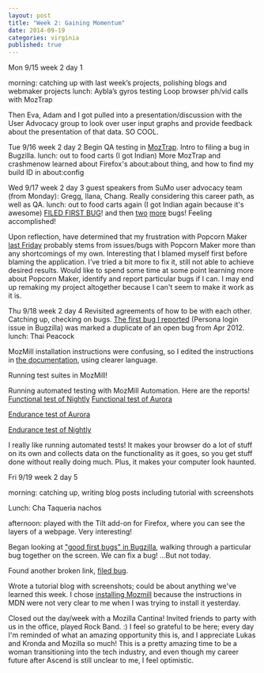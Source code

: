 ```yaml
---
layout: post
title: "Week 2: Gaining Momentum"
date: 2014-09-19
categories: virginia
published: true
---
```


Mon 9/15
week 2 day 1

morning: catching up with last week’s projects, polishing blogs and webmaker projects
lunch: Aybla’s gyros
testing Loop browser ph/vid calls with MozTrap

Then Eva, Adam and I got pulled into a presentation/discussion with the User Advocacy group to look over user input graphs and provide feedback about the presentation of that data. SO COOL.

Tue 9/16
week 2 day 2
Begin QA testing in [MozTrap](https://moztrap.mozilla.org/runtests/).
Intro to filing a bug in Bugzilla.
lunch: out to food carts (I got Indian)
More MozTrap and crashmenow
learned about Firefox's about:about thing, and how to find my build ID in about:config

Wed 9/17
week 2 day 3
guest speakers from SuMo user advocacy team (from Monday): Gregg, Ilana, Chang. Really considering this career path, as well as QA.
lunch: out to food carts again (I got Indian again because it's awesome)
[FILED FIRST BUG](https://bugzilla.mozilla.org/show_bug.cgi?id=1068896)! and then [two](https://bugzilla.mozilla.org/show_bug.cgi?id=1068818) [more](https://bugzilla.mozilla.org/show_bug.cgi?id=1068993) bugs! Feeling accomplished!

Upon reflection, have determined that my frustration with Popcorn Maker [last Friday](/participants/portland/virginia/2014/09/12/Making-is-Hard/) probably stems from issues/bugs with Popcorn Maker more than any shortcomings of my own. Interesting that I blamed myself first before blaming the application. I’ve tried a bit more to fix it, still not able to achieve desired results. Would like to spend some time at some point learning more about Popcorn Maker, identify and report particular bugs if I can. I may end up remaking my project altogether because I can't seem to make it work as it is.

Thu 9/18
week 2 day 4
Revisited agreements of how to be with each other.
Catching up, checking on bugs. [The first bug I reported](https://bugzilla.mozilla.org/show_bug.cgi?id=1068896) (Persona login issue in Bugzilla) was marked a duplicate of an open bug from Apr 2012.
lunch: Thai Peacock

MozMill installation instructions were confusing, so I edited the instructions in [the documentation](https://developer.mozilla.org/en-US/docs/Mozilla/Projects/Mozmill#Installation), using clearer language.

Running test suites in MozMill!

Running automated testing with MozMill Automation. Here are the reports!
[Functional test of Nightly](http://mozmill-crowd.blargon7.com/#/functional/report/2f982f72826307fed840a3b11c3b90d3)
[Functional test of Aurora](http://mozmill-crowd.blargon7.com/#/functional/report/2f982f72826307fed840a3b11c3be484)

[Endurance test of Aurora](http://mozmill-crowd.blargon7.com/#/endurance/report/2f982f72826307fed840a3b11c3c2ea1)

[Endurance test of Nightly](http://mozmill-crowd.blargon7.com/#/endurance/report/2f982f72826307fed840a3b11c3c4026)

I really like running automated tests! It makes your browser do a lot of stuff on its own and collects data on the functionality as it goes, so you get stuff done without really doing much. Plus, it makes your computer look haunted.


Fri 9/19
week 2 day 5

morning: catching up, writing blog posts including tutorial with screenshots

Lunch: Cha Taqueria nachos

afternoon: played with the Tilt add-on for Firefox, where you can see the layers of a webpage. Very interesting!

Began looking at ["good first bugs" in Bugzilla](https://bugzilla.mozilla.org/buglist.cgi?list_id=11296293&o1=equals&status_whiteboard_type=allwordssubstr&status_whiteboard=good%20first%20bug&f1=cf_tracking_firefox33&resolution=---&query_format=advanced&bug_status=NEW), walking through a particular bug together on the screen. We can fix a bug! ...But not today.

Found another broken link, [filed bug](https://bugzilla.mozilla.org/show_bug.cgi?id=1070069).

Wrote a tutorial blog with screenshots; could be about anything we've learned this week. I chose [installing Mozmill](/participants/portland/virginia/2014/09/19/mozmill-installation-tutorial) because the instructions in MDN were not very clear to me when I was trying to install it yesterday.

Closed out the day/week with a Mozilla Cantina! Invited friends to party with us in the office, played Rock Band. :) I feel so grateful to be here; every day I'm reminded of what an amazing opportunity this is, and I appreciate Lukas and Kronda and Mozilla so much! This is a pretty amazing time to be a woman transitioning into the tech industry, and even though my career future after Ascend is still unclear to me, I feel optimistic.
